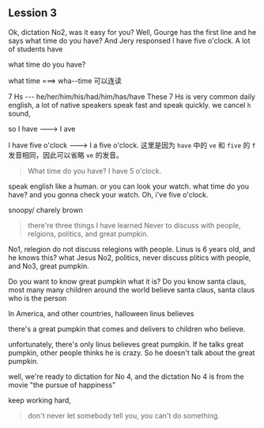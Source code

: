 ## Lession 3
Ok, dictation No2, was it easy for you? Well, Gourge has the first line
and he says what time do you have? And Jery responsed I have five o'clock.
A lot of students have 

what time do you have?

what time ===> wha--time 可以连读

7 Hs --- he/her/him/his/had/him/has/have
These 7 Hs is very common daily english, a lot of native speakers speak fast and speak quickly.
we cancel `h` sound, 

so I have ---> I ave 

I have five o'clock ---> I a five o'clock.
这里是因为 `have` 中的 `ve` 和 `five` 的 `f` 发音相同，因此可以省略 `ve` 的发音。

> What time do you have?
> I have 5 o'clock.

speak english like a human.
or you can look your watch. what time do you have? and you gonna check your watch.
Oh, i've five o'clock.

snoopy/ charely brown

> there're three things I have learned Never to discuss with people, relgions, politics, and great pumpkin.

No1, relegion do not discuss relegions with people. Linus is 6 years old, and he knows this? what Jesus
No2, politics, never discuss plitics with people,
and No3, great pumpkin.

Do you want to know great pumpkin what it is? Do you know santa claus, most many many children around
the world believe santa claus, santa claus who is the person 

In America, and other countries, halloween linus believes 

there's a great pumpkin that comes and delivers to children who believe.

unfortunately, there's only linus believes great pumpkin. If he talks great pumpkin, other people
thinks he is crazy.
So he doesn't talk about the great pumpkin.

well, we're ready to dictation for No 4, and the dictation No 4 is from the movie "the pursue of happiness"

keep working hard, 

> don't never let somebody tell you, you can't do something.